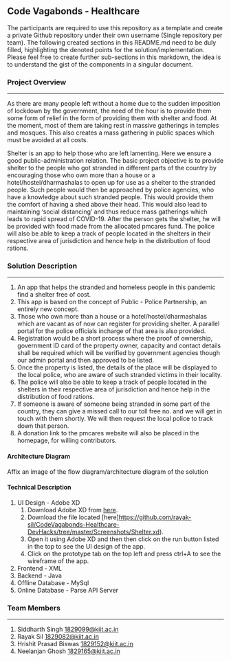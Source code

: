 ## Code Vagabonds - Healthcare

The participants are required to use this repository as a template and create a private Github repository under their own username (Single repository per team). The following created sections in this README.md need to be duly filled, highlighting the denoted points for the solution/implementation. Please feel free to create further sub-sections in this markdown, the idea is to understand the gist of the components in a singular document.

### Project Overview
----------------------------------
As there are many people left without a home due to the sudden imposition of lockdown by the government, the need of the hour is to provide them some form of relief in the form of providing them with shelter and food. At the moment, most of them are taking rest in massive gatherings in temples and mosques. This also creates a mass gathering in public spaces which must be avoided at all costs.

Shelter is an app to help those who are left lamenting. Here we ensure a good public-administration relation. The basic project objective is to provide shelter to the people who got stranded  in different parts of the country by encouraging those who own more than a house or a  hotel/hostel/dharmashalas to open up for use as a shelter to the stranded people. Such people would then be approached by police agencies, who have a knowledge about such stranded people. This would provide them the comfort of having a shed above their head. This would also lead to maintaining ‘social distancing’ and thus reduce mass gatherings which leads to rapid spread of COVID-19. After the person gets the shelter, he will be provided with food made from the allocated pmcares fund. The police will also be able to keep a track of people located in the shelters in their respective area of jurisdiction and hence help in the distribution of food rations.

### Solution Description
----------------------------------
1. An app that helps the stranded and homeless people in this pandemic find a shelter free of cost.
2. This app is based on the concept of Public - Police Partnership, an entirely new concept.
3. Those who own more than a house or a  hotel/hostel/dharmashalas which are vacant as of now can register for providing shelter. A parallel portal for the police officials incharge of that area is also provided.
4. Registration would be a short process where the proof of ownership, government ID card of the property owner, capacity and contact details shall be required which will be verified by government agencies though our admin portal and then approved to be listed.  
5. Once the property is listed, the details of the place will be displayed to the local police, who are aware of such stranded victims in their locality.
6. The police will also be able to keep a track of people located in the shelters in their respective area of jurisdiction and hence help in the distribution of food rations.
7. If someone is aware of someone being stranded in some part of the country, they can give a missed call to our toll free no. and we will get in touch with them shortly. We will then request the local police to track down that person.
8. A donation link to the pmcares website will also be placed in the homepage, for willing contributors.

#### Architecture Diagram

Affix an image of the flow diagram/architecture diagram of the solution

#### Technical Description

1. UI Design - Adobe XD
    1. Download Adobe XD from [here](https://www.adobe.com/in/products/xd.html).
    1. Download the file located [here]https://github.com/rayak-sil/CodeVagabonds-Healthcare-DevHacks/tree/master/Screenshots/Shelter.xd).
    1. Open it using Adobe XD and then then click on the run button listed in the top to see the UI design of the app.
    1. Click on the prototype tab on the top left and press ctrl+A to see the wireframe of the app.
1. Frontend - XML
1. Backend - Java
1. Offline Database - MySql
1. Online Database - Parse API Server

### Team Members
----------------------------------

1. Siddharth Singh        1829099@kiit.ac.in
1. Rayak Sil              1829082@kiit.ac.in
1. Hrishit Prasad Biswas  1829152@kiit.ac.in
1. Neelanjan Ghosh        1829165@kiit.ac.in
